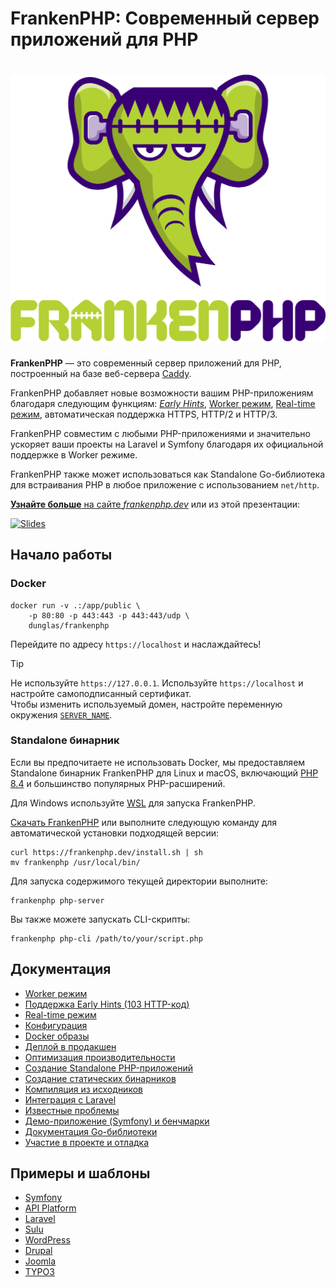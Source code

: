 # FrankenPHP: Современный сервер приложений для PHP

<h1 align="center"><a href="https://frankenphp.dev"><img src="../../frankenphp.png" alt="FrankenPHP" width="600"></a></h1>

**FrankenPHP** — это современный сервер приложений для PHP, построенный на базе веб-сервера [Caddy](https://caddyserver.com/).

FrankenPHP добавляет новые возможности вашим PHP-приложениям благодаря следующим функциям: [*Early Hints*](https://frankenphp.dev/docs/early-hints/), [Worker режим](https://frankenphp.dev/docs/worker/), [Real-time режим](https://frankenphp.dev/docs/mercure/), автоматическая поддержка HTTPS, HTTP/2 и HTTP/3.

FrankenPHP совместим с любыми PHP-приложениями и значительно ускоряет ваши проекты на Laravel и Symfony благодаря их официальной поддержке в Worker режиме.

FrankenPHP также может использоваться как Standalone Go-библиотека для встраивания PHP в любое приложение с использованием `net/http`.

[**Узнайте больше** на сайте *frankenphp.dev*](https://frankenphp.dev) или из этой презентации:

<a href="https://dunglas.dev/2022/10/frankenphp-the-modern-php-app-server-written-in-go/"><img src="https://dunglas.dev/wp-content/uploads/2022/10/frankenphp.png" alt="Slides" width="600"></a>

## Начало работы

### Docker

```console
docker run -v .:/app/public \
    -p 80:80 -p 443:443 -p 443:443/udp \
    dunglas/frankenphp
```

Перейдите по адресу `https://localhost` и наслаждайтесь!

> [!TIP]
>
> Не используйте `https://127.0.0.1`. Используйте `https://localhost` и настройте самоподписанный сертификат.  
> Чтобы изменить используемый домен, настройте переменную окружения [`SERVER_NAME`](config.md#environment-variables).

### Standalone бинарник

Если вы предпочитаете не использовать Docker, мы предоставляем Standalone бинарник FrankenPHP для Linux и macOS, включающий [PHP 8.4](https://www.php.net/releases/8.4/en.php) и большинство популярных PHP-расширений.

Для Windows используйте [WSL](https://learn.microsoft.com/windows/wsl/) для запуска FrankenPHP.

[Скачать FrankenPHP](https://github.com/dunglas/frankenphp/releases) или выполните следующую команду для автоматической установки подходящей версии:

```console
curl https://frankenphp.dev/install.sh | sh
mv frankenphp /usr/local/bin/
```

Для запуска содержимого текущей директории выполните:

```console
frankenphp php-server
```

Вы также можете запускать CLI-скрипты:

```console
frankenphp php-cli /path/to/your/script.php
```

## Документация

* [Worker режим](https://frankenphp.dev/docs/worker/)
* [Поддержка Early Hints (103 HTTP-код)](https://frankenphp.dev/docs/early-hints/)
* [Real-time режим](https://frankenphp.dev/docs/mercure/)
* [Конфигурация](https://frankenphp.dev/docs/config/)
* [Docker образы](https://frankenphp.dev/docs/docker/)
* [Деплой в продакшен](https://frankenphp.dev/docs/production/)
* [Оптимизация производительности](https://frankenphp.dev/docs/performance/)
* [Создание Standalone PHP-приложений](https://frankenphp.dev/docs/embed/)
* [Создание статических бинарников](https://frankenphp.dev/docs/static/)
* [Компиляция из исходников](https://frankenphp.dev/docs/compile/)
* [Интеграция с Laravel](https://frankenphp.dev/docs/laravel/)
* [Известные проблемы](https://frankenphp.dev/docs/known-issues/)
* [Демо-приложение (Symfony) и бенчмарки](https://github.com/dunglas/frankenphp-demo)
* [Документация Go-библиотеки](https://pkg.go.dev/github.com/dunglas/frankenphp)
* [Участие в проекте и отладка](https://frankenphp.dev/docs/contributing/)

## Примеры и шаблоны

* [Symfony](https://github.com/dunglas/symfony-docker)
* [API Platform](https://api-platform.com/docs/symfony)
* [Laravel](https://frankenphp.dev/docs/laravel/)
* [Sulu](https://sulu.io/blog/running-sulu-with-frankenphp)
* [WordPress](https://github.com/StephenMiracle/frankenwp)
* [Drupal](https://github.com/dunglas/frankenphp-drupal)
* [Joomla](https://github.com/alexandreelise/frankenphp-joomla)
* [TYPO3](https://github.com/ochorocho/franken-typo3)